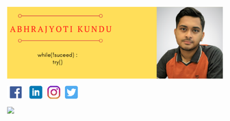 ![Header](https://github.com/Abhrajyoti00/Abhrajyoti00/blob/master/Abhrajyoti_banner.png "Abhrajyoti")

<p>
<a href="https://www.facebook.com/abhrajyoti.kundu.1023"><img height="30" src="https://github.com/Abhrajyoti00/Abhrajyoti00/blob/master/FB%20logo.png"></a>&nbsp;&nbsp;
<a href="https://www.linkedin.com/in/abhrajyoti-kundu-b68112193/"><img height="30" src="https://github.com/Abhrajyoti00/Abhrajyoti00/blob/master/linkedin.png"></a>&nbsp;&nbsp;
<a href="https://www.instagram.com/abhrajyoti00/"><img height="30" src="https://github.com/Abhrajyoti00/Abhrajyoti00/blob/master/Insta%20logo.png"></a>&nbsp;&nbsp;
<a href="https://twitter.com/Abhrajyoti00"><img height="30" src="https://github.com/Abhrajyoti00/Abhrajyoti00/blob/master/twitter.png"></a>
</p>
<img align="center" src="https://github-readme-stats.vercel.app/api/<CARD_TYPE>/?username=Abhrajyoti00&theme=radical" />
